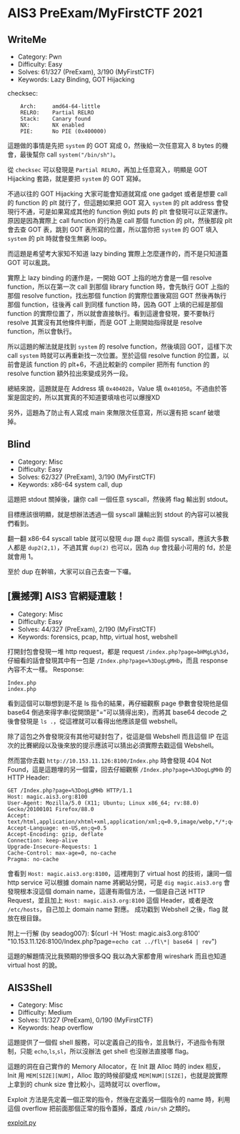 # AIS3 PreExam/MyFirstCTF 2021

## WriteMe
* Category: Pwn
* Difficulty: Easy
* Solves: 61/327 (PreExam), 3/190 (MyFirstCTF)
* Keywords: Lazy Binding, GOT Hijacking

checksec:
```
    Arch:     amd64-64-little
    RELRO:    Partial RELRO
    Stack:    Canary found
    NX:       NX enabled
    PIE:      No PIE (0x400000)
```
這題做的事情是先把 `system` 的 GOT 寫成 0，然後給一次任意寫入 8 bytes 的機會，最後幫你 call `system("/bin/sh")`。

從 `checksec` 可以發現是 `Partial RELRO`，再加上任意寫入，明顯是 GOT Hijacking 套路，就是要把 `system` 的 GOT 寫掉。

不過以往的 GOT Hijacking 大家可能會知道就寫成 one gadget 或者是想要 call 的 function 的 plt 就行了，但這題如果把 GOT 寫入 `system` 的 plt address 會發現行不通，可是如果寫成其他的 function 例如 puts 的 plt 會發現可以正常運作。原因是因為實際上 call function 的行為是 call 那個 function 的 plt，然後那段 plt 會去查 GOT 表，跳到 GOT 表所寫的位置，所以當你把 `system` 的 GOT 填入 `system` 的 plt 時就會發生無窮 loop。

而這題是希望考大家知不知道 lazy binding 實際上怎麼運作的，而不是只知道蓋 GOT 可以亂跳。

實際上 lazy binding 的運作是，一開始 GOT 上指的地方會是一個 resolve function，所以在第一次 call 到那個 library function 時，會先執行 GOT 上指的那個 resolve function，找出那個 function 的實際位置後寫回 GOT 然後再執行那個 function，往後再 call 到同樣 function 時，因為 GOT 上填的已經是那個 function 的實際位置了，所以就會直接執行。看到這邊會發現，要不要執行 resolve 其實沒有其他條件判斷，而是 GOT 上剛開始指得就是 resolve function，所以會執行。

所以這題的解法就是找到 `system` 的 resolve function，然後填回 GOT，這樣下次 call `system` 時就可以再重新找一次位置。至於這個 resolve function 的位置，以前會是該 function 的 plt+6，不過比較新的 compiler 把所有 function 的 resolve function 額外拉出來變成另外一段。

總結來說，這題就是在 Address 填 `0x404028`，Value 填 `0x401050`。不過由於答案是固定的，所以其實真的不知道要填啥也可以爆搜XD

另外，這題為了防止有人寫成 main 來無限次任意寫，所以還有把 scanf 破壞掉。

## Blind
* Category: Misc
* Difficulty: Easy
* Solves: 62/327 (PreExam), 3/190 (MyFirstCTF)
* Keywords: x86-64 system call, dup

這題把 stdout 關掉後，讓你 call 一個任意 syscall，然後將 flag 輸出到 stdout。

目標應該很明顯，就是想辦法透過一個 syscall 讓輸出到 stdout 的內容可以被我們看到。

翻一翻 x86-64 syscall table 就可以發現 `dup` 跟 `dup2` 兩個 syscall，應該大多數人都是 `dup2(2,1)`，不過其實 `dup(2)` 也可以，因為 `dup` 會找最小可用的 fd，於是就會用 1。

至於 dup 在幹嘛，大家可以自己去查一下囉。

## \[震撼彈\] AIS3 官網疑遭駭！
* Category: Misc
* Difficulty: Easy
* Solves: 44/327 (PreExam), 2/190 (MyFirstCTF)
* Keywords: forensics, pcap, http, virtual host, webshell

打開封包會發現一堆 http request，都是 request `/index.php?page=bHMgLg%3d`，仔細看的話會發現其中有一包是 `/Index.php?page=%3DogLgMHb`，而且 response 內容不太一樣。
Response:
```
Index.php
index.php
```
看到這個可以聯想到是不是 ls 指令的結果，再仔細觀察 page 參數會發現他是個 base64 倒過來得字串(從開頭是"="可以猜得出來)，而將其 base64 decode 之後會發現是 `ls .`，從這裡就可以看得出他應該是個 webshell。

除了這包之外會發現沒有其他可疑封包了，從這是個 Webshell 而且這個 IP 在這次的比賽網段以及後來放的提示應該可以猜出必須實際去戳這個 Webshell。

然而當你去戳 `http://10.153.11.126:8100/Index.php` 時會發現 404 Not Found，這是這題埋的另一個雷，回去仔細觀察 `/Index.php?page=%3DogLgMHb` 的 HTTP Header:
```
GET /Index.php?page=%3DogLgMHb HTTP/1.1
Host: magic.ais3.org:8100
User-Agent: Mozilla/5.0 (X11; Ubuntu; Linux x86_64; rv:88.0) Gecko/20100101 Firefox/88.0
Accept: text/html,application/xhtml+xml,application/xml;q=0.9,image/webp,*/*;q=0.8
Accept-Language: en-US,en;q=0.5
Accept-Encoding: gzip, deflate
Connection: keep-alive
Upgrade-Insecure-Requests: 1
Cache-Control: max-age=0, no-cache
Pragma: no-cache
```
會看到 `Host: magic.ais3.org:8100`，這裡用到了 virtual host 的技術，讓同一個 http service 可以根據 domain name 將網站分開，可是 `dig magic.ais3.org` 會發現根本沒這個 domain name，這邊有兩個方法，一個是自己送 HTTP Request，並且加上 `Host: magic.ais3.org:8100` 這個 Header，或者是改 `/etc/hosts`，自己加上 domain name 對應。
成功戳到 Webshell 之後，flag 就放在根目錄。

附上一行解 (by seadog007): $(curl -H 'Host: magic.ais3.org:8100' "10.153.11.126:8100/Index.php?page=`echo cat ../fl\*| base64 | rev`")

這題的解題情況比我預期的慘很多QQ 我以為大家都會用 wireshark 而且也知道 virtual host 的說。

## AIS3Shell
* Category: Misc
* Difficulty: Medium
* Solves: 11/327 (PreExam), 0/190 (MyFirstCTF)
* Keywords: heap overflow

這題提供了一個假 shell 服務，可以定義自己的指令，並且執行，不過指令有限制，只能 `echo`,`ls`,`sl`，所以沒辦法 get shell 也沒辦法直接哪 flag。

這題的洞在自己實作的 Memory Allocator，在 Init 跟 Alloc 時的 index 相反，Init 用 `MEM[SIZE][NUM]`，Alloc 取的時候卻變成 `MEM[NUM][SIZE]`，也就是說實際上拿到的 chunk size 會比較小，這時就可以 overflow。

Exploit 方法是先定義一個正常的指令，然後在定義另一個指令的 name 時，利用這個 overflow 把前面那個正常的指令蓋掉，蓋成 `/bin/sh` 之類的。

[exploit.py](ais3shell/exploit.py)
